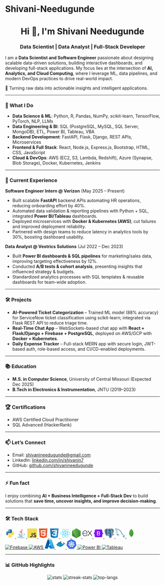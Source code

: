 # Shivani-Needugunde
<h1 align="center">Hi 👋, I'm Shivani Needugunde</h1>
<h3 align="center">Data Scientist | Data Analyst | Full-Stack Developer</h3>

I am a **Data Scientist and Software Engineer** passionate about designing scalable data-driven solutions, building interactive dashboards, and developing full-stack applications. My focus lies at the intersection of **AI, Analytics, and Cloud Computing**, where I leverage ML, data pipelines, and modern DevOps practices to drive real-world impact.

🚀 Turning raw data into actionable insights and intelligent applications.

---

### 🧰 What I Do
- **Data Science & ML**: Python, R, Pandas, NumPy, scikit-learn, TensorFlow, PyTorch, NLP, LLMs  
- **Data Engineering & BI**: SQL (PostgreSQL, MySQL, SQL Server, MongoDB), ETL, Power BI, Tableau, VBA  
- **Backend Development**: FastAPI, Flask, Django, REST APIs, Microservices  
- **Frontend & Full Stack**: React, Node.js, Express.js, Bootstrap, HTML, CSS, JavaScript  
- **Cloud & DevOps**: AWS (EC2, S3, Lambda, Redshift), Azure (Synapse, Blob Storage), Docker, Kubernetes, Jenkins  

---

### 🔭 Current Experience
**Software Engineer Intern @ Verizon** (May 2025 – Present)  
- Built scalable **FastAPI** backend APIs automating HR operations, reducing onboarding effort by 40%.  
- Automated data validation & reporting pipelines with Python + SQL, integrated **Power BI/Tableau** dashboards.  
- Deployed microservices with **Docker & Kubernetes (AWS)**; cut failures and improved deployment reliability.  
- Partnered with design teams to reduce latency in analytics tools by 30%, boosting dashboard usability.  

**Data Analyst @ Vestrics Solutions** (Jul 2022 – Dec 2023)  
- Built **Power BI dashboards & SQL pipelines** for marketing/sales data, improving targeting effectiveness by 12%.  
- Conducted **A/B tests & cohort analysis**, presenting insights that influenced strategy & budgets.  
- Standardized analytics processes with SQL templates & reusable dashboards for team-wide adoption.  

---

### 🛠️ Projects
- **AI-Powered Ticket Categorization** – Trained ML model (88% accuracy) for ServiceNow ticket classification using scikit-learn; integrated via Flask REST API to reduce triage time.  
- **Real-Time Chat App** – WebSockets-based chat app with **React + Flask/Django + Firebase + PostgreSQL**, deployed on AWS/GCP with **Docker + Kubernetes**.  
- **Daily Expense Tracker** – Full-stack MERN app with secure login, JWT-based auth, role-based access, and CI/CD-enabled deployments.  

---

### 📚 Education
- **M.S. in Computer Science**, University of Central Missouri (Expected Dec 2025)  
- **B.Tech in Electronics & Instrumentation**, JNTU (2019–2023)  

---

### 🏆 Certifications
- AWS Certified Cloud Practitioner  
- SQL Advanced (HackerRank)  

---

### 📫 Let’s Connect
- Email: [shivanineedugunde@gmail.com](mailto:shivanineedugunde@gmail.com)  
- LinkedIn: [linkedin.com/in/shivanin7](https://www.linkedin.com/in/shivanin7)  
- GitHub: [github.com/shivanineedugunde](https://github.com/shivanineedugunde)  

---

### ⚡ Fun fact
I enjoy combining **AI + Business Intelligence + Full-Stack Dev** to build solutions that **save time, uncover insights, and improve decision-making**.

---

### 🛠️ Tech Stack
<p align="left">
  <!-- Programming Languages -->
  <a href="https://www.python.org/" target="_blank" rel="noreferrer">
    <img src="https://raw.githubusercontent.com/devicons/devicon/master/icons/python/python-original.svg" alt="Python" height="32"/>
  </a>
  <a href="https://www.java.com/" target="_blank" rel="noreferrer">
    <img src="https://raw.githubusercontent.com/devicons/devicon/master/icons/java/java-original.svg" alt="Java" height="32"/>
  </a>
  <a href="https://developer.mozilla.org/en-US/docs/Web/JavaScript" target="_blank" rel="noreferrer">
    <img src="https://raw.githubusercontent.com/devicons/devicon/master/icons/javascript/javascript-original.svg" alt="JavaScript" height="32"/>
  </a>
  <a href="https://www.w3.org/html/" target="_blank" rel="noreferrer">
    <img src="https://raw.githubusercontent.com/devicons/devicon/master/icons/html5/html5-original.svg" alt="HTML5" height="32"/>
  </a>
  <a href="https://www.w3schools.com/css/" target="_blank" rel="noreferrer">
    <img src="https://raw.githubusercontent.com/devicons/devicon/master/icons/css3/css3-original.svg" alt="CSS3" height="32"/>
  </a>

  <!-- Frameworks -->
  <a href="https://react.dev/" target="_blank" rel="noreferrer">
    <img src="https://raw.githubusercontent.com/devicons/devicon/master/icons/react/react-original.svg" alt="React" height="32"/>
  </a>
  <a href="https://nodejs.org/" target="_blank" rel="noreferrer">
    <img src="https://raw.githubusercontent.com/devicons/devicon/master/icons/nodejs/nodejs-original.svg" alt="Node.js" height="32"/>
  </a>
  <a href="https://expressjs.com/" target="_blank" rel="noreferrer">
    <img src="https://raw.githubusercontent.com/devicons/devicon/master/icons/express/express-original.svg" alt="Express.js" height="32"/>
  </a>
  <a href="https://getbootstrap.com/" target="_blank" rel="noreferrer">
    <img src="https://raw.githubusercontent.com/devicons/devicon/master/icons/bootstrap/bootstrap-original.svg" alt="Bootstrap" height="32"/>
  </a>

  <!-- Databases -->
  <a href="https://www.postgresql.org/" target="_blank" rel="noreferrer">
    <img src="https://raw.githubusercontent.com/devicons/devicon/master/icons/postgresql/postgresql-original.svg" alt="PostgreSQL" height="32"/>
  </a>
  <a href="https://www.mysql.com/" target="_blank" rel="noreferrer">
    <img src="https://raw.githubusercontent.com/devicons/devicon/master/icons/mysql/mysql-original.svg" alt="MySQL" height="32"/>
  </a>
  <a href="https://www.mongodb.com/" target="_blank" rel="noreferrer">
    <img src="https://raw.githubusercontent.com/devicons/devicon/master/icons/mongodb/mongodb-original.svg" alt="MongoDB" height="32"/>
  </a>
  <a href="https://firebase.google.com/" target="_blank" rel="noreferrer">
    <img src="https://www.vectorlogo.zone/logos/firebase/firebase-icon.svg" alt="Firebase" height="32"/>
  </a>

  <!-- Cloud & DevOps -->
  <a href="https://aws.amazon.com/" target="_blank" rel="noreferrer">
    <img src="https://www.vectorlogo.zone/logos/amazon_aws/amazon_aws-icon.svg" alt="AWS" height="32"/>
  </a>
  <a href="https://azure.microsoft.com/" target="_blank" rel="noreferrer">
    <img src="https://raw.githubusercontent.com/devicons/devicon/master/icons/azure/azure-original.svg" alt="Azure" height="32"/>
  </a>
  <a href="https://www.docker.com/" target="_blank" rel="noreferrer">
    <img src="https://raw.githubusercontent.com/devicons/devicon/master/icons/docker/docker-original.svg" alt="Docker" height="32"/>
  </a>
  <a href="https://kubernetes.io/" target="_blank" rel="noreferrer">
    <img src="https://raw.githubusercontent.com/devicons/devicon/master/icons/kubernetes/kubernetes-plain.svg" alt="Kubernetes" height="32"/>
  </a>

  <!-- BI & Analytics -->
  <a href="https://powerbi.microsoft.com/" target="_blank" rel="noreferrer">
    <img src="https://cdn.jsdelivr.net/gh/simple-icons/simple-icons/icons/powerbi.svg" alt="Power BI" height="32"/>
  </a>
  <a href="https://www.tableau.com/" target="_blank" rel="noreferrer">
    <img src="https://cdn.worldvectorlogo.com/logos/tableau-software.svg" alt="Tableau" height="32"/>
  </a>
</p>



---

### 📊 GitHub Highlights
<p align="center">
  <img src="https://github-readme-stats.vercel.app/api?username=shivanineedugunde&show_icons=true&locale=en" alt="stats"/>
  <img src="https://github-readme-streak-stats.herokuapp.com/?user=shivanineedugunde" alt="streak-stats"/>
  <img src="https://github-readme-stats.vercel.app/api/top-langs?username=shivanineedugunde&show_icons=true&layout=compact" alt="top-langs"/>
</p>
